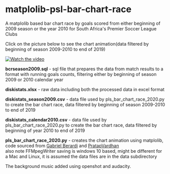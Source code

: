 # matplolib-psl-bar-chart-race

<p>A matplolib based bar chart race by goals scored from either beginning of 2009 season or the year 2010 for South Africa's Premier Soccer League Clubs</p>


Click on the picture below to see the chart animation(data filtered by beginning of season 2009-2010 to end of 2019)

[![Watch the video](http://www.xhosanostra.co.za/izinto/barcharac.GIF)](https://www.youtube.com/watch?v=IgaGzYMjc_s)

<b>bcrseason2009.sql</b> - sql file that prepares the data from match results to a format with running goals counts, filtering either by beginning of season 2009 or 2010 calendar year

<b>diskistats.xlsx</b> - raw data including both the processed data in excel format

<b>diskistats_season2009.csv</b> - data file used by pls_bar_chart_race_2020.py to create the bar chart race, data filtered by beginning of season 2009-2010 to end of 2019

<b>diskistats_calendar2010.csv</b> - data file used by pls_bar_chart_race_2020.py to create the bar chart race, data filtered by beginning of year 2010 to end of 2019

<b>pls_bar_chart_race_2020.py</b> - creates the chart animation using matplolib, code sourced from 
[Gabriel Berardi](https://github.com/6berardi/racingbarchart/) and [PratapVardhan](https://github.com/6berardi/racingbarchart/)
<br>also note FFMpegWriter saving is windows 10 based, might be different for a Mac and Linux, it is assumed the data files are in the data subdirectory



The background music added using openshot and audacity.


